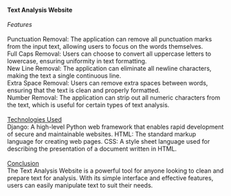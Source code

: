 <b>Text Analysis Website</b>
<br>
<br>
<i>Features</i>
<br>
<br>
Punctuation Removal: The application can remove all punctuation marks from the input text, allowing users to focus on the words themselves.
<br>
Full Caps Removal: Users can choose to convert all uppercase letters to lowercase, ensuring uniformity in text formatting.
<br>
New Line Removal: The application can eliminate all newline characters, making the text a single continuous line.
<br>
Extra Space Removal: Users can remove extra spaces between words, ensuring that the text is clean and properly formatted.
<br>
Number Removal: The application can strip out all numeric characters from the text, which is useful for certain types of text analysis.
<br>
<br>
<u>Technologies Used</u>
<br>
Django: A high-level Python web framework that enables rapid development of secure and maintainable websites.
HTML: The standard markup language for creating web pages.
CSS: A style sheet language used for describing the presentation of a document written in HTML.
<br>
<br>
<u>Conclusion</u>
<br>
The Text Analysis Website is a powerful tool for anyone looking to clean and prepare text for analysis. With its simple interface and effective features, users can easily manipulate text to suit their needs.
